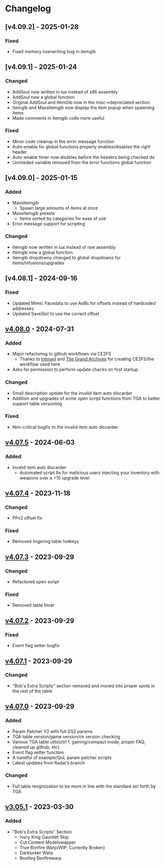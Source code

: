 # Changelog

## [v4.09.2] - 2025-01-28
### Fixed
  - Fixed memory overwriting bug in itemgib

## [v4.09.1] - 2025-01-24
### Changed
  - AddSoul now written in lua instead of x86 assembly
  - AddSoul now a global function
  - Original AddSoul and ItemGib now in the misc->depreciated section
  - Itemgib and MassItemgib now display the item popup when spawning items
  - Made comments in itemgib code more useful

### Fixed
  - Minor code cleanup in the error message function
  - Auto-enable for global functions properly enables/disables the right header
  - Auto-enable timer now disables before the headers being checked do
  - Uninteded variable removed from the error functions global function

## [v4.09.0] - 2025-01-15
### Added
  - MassItemgib
    - Spawn large amounts of items at once
  - MassItemgib presets
    - Items sorted by categories for ease of use
  - Error message support for scripting

### Changed
  - Itemgib now written in lua instead of raw assembly
  - Itemgib now a global function
  - Itemgib dropdowns changed to global dropdowns for items/infusions/upgrades

## [v4.08.1] - 2024-09-16
### Fixed
  - Updated Mimic Facedata to use AoBs for offsets instead of hardcoded addresses
  - Updated SaveSlot to use the correct offset

## [v4.08.0] - 2024-07-31
### Added
  - Major refactoring to github workflows via CE2FS
    - Thanks to [tremwil](https://github.com/tremwil) and [The Grand Archives](https://github.com/The-Grand-Archives) for creating CE2FS/the workflow used here
  - Asks for permission to perform update checks on first startup

### Changed
  - Small description update for the invalid item auto discarder
  - Addition and upgrades of some open script functions from TGA to better support table versioning

### Fixed
 - Non-critical bugfix to the invalid item auto discarder

## [v4.07.5] - 2024-06-03

### Added
  - Invalid item auto discarder
    - Automated script fix for malicious users injecting your inventory with weapons over a +10 upgrade level

## [v4.07.4] - 2023-11-18

### Changed
  - PPv2 offset fix

### Fixed
  - Removed lingering table hotkeys

## [v4.07.3] - 2023-09-29

### Changed
  - Refactored open script

### Fixed
  - Removed table bloat

## [v4.07.2] - 2023-09-29

### Fixed
  - Event flag setter bugfix

## [v4.07.1] - 2023-09-29

### Changed
  - "Bob's Extra Scripts" section removed and moved into proper spots in the rest of the table

## [v4.07.0] - 2023-09-29
### Added
 - Param Patcher V2 with full DS2 params
 - TGA table version/game version/ce version checking
 - Various TGA table utils(ctrl f, gaming/compact mode, proper FAQ, cleaned up github, etc)
 - Event flag setter function
 - A handful of example/QoL param patcher scripts
 - Latest updates from Radai's branch
### Changed
 - Full table reoginization to be more in line with the standard set forth by TGA

## [v3.05.1] - 2023-03-30
### Added
 - "Bob's Extra Scripts" Section
    - Ivory King Gauntlet Skip
    - Cut Content Modelswapper
    - True Bonfire Warp(WIP, Currently Broken)
    - Darklurker Warp
    - Bootleg Bonfirewarp 

[v4.08.0]: https://github.com/boblord14/Dark-Souls-2-SotFS-CT-Bob-Edition/compare/v4.7.5...v4.8.0
[v4.07.5]: https://github.com/boblord14/Dark-Souls-2-SotFS-CT-Bob-Edition/compare/v4.7.4...v4.7.5
[v4.07.4]: https://github.com/boblord14/Dark-Souls-2-SotFS-CT-Bob-Edition/compare/v4.7.3...v4.7.4
[v4.07.3]: https://github.com/boblord14/Dark-Souls-2-SotFS-CT-Bob-Edition/compare/v4.7.2...v4.7.3
[v4.07.2]: https://github.com/boblord14/Dark-Souls-2-SotFS-CT-Bob-Edition/compare/v4.7.1...v4.7.2
[v4.07.1]: https://github.com/boblord14/Dark-Souls-2-SotFS-CT-Bob-Edition/compare/v4.7.0...v4.7.1
[v4.07.0]: https://github.com/boblord14/Dark-Souls-2-SotFS-CT-Bob-Edition/compare/v3.5.1...v4.7.0
[v3.05.1]: https://github.com/boblord14/Dark-Souls-2-SotFS-CT-Bob-Edition/releases/tag/v3.5.1
